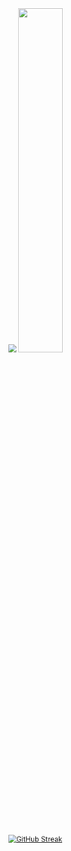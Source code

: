 <img src="https://github-readme-stats.vercel.app/api/top-langs/?username=chahyunsoo&exclude_repo=dkssud8150.github.io&layout=compact&theme=tokyonight" />

<img src="https://github-readme-stats.vercel.app/api?username=chahyunsoo&theme=tokyonight&show_icons=true" width="42%" />


[![GitHub Streak](https://github-readme-streak-stats.herokuapp.com/?user=chahyunsoo&theme=tokyonight)](https://git.io/streak-stats)
